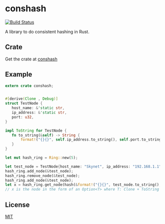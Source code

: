 # conshash

[![Build Status](https://travis-ci.org/muattiyah/conshash.svg?branch=master)](https://travis-ci.org/muattiyah/conshash)

A library to do consistent hashing in Rust.

## Crate
Get the crate at [conshash](https://crates.io/crates/conshash)

## Example

 ```Rust
extern crate conshash;


#[derive(Clone , Debug)]
struct TestNode {
    host_name: &'static str,
    ip_address: &'static str,
    port: u32,
}

impl ToString for TestNode {
    fn to_string(&self) -> String {
        format!("{}{}", self.ip_address.to_string(), self.port.to_string())
    }
}

let mut hash_ring = Ring::new(5);

let test_node = TestNode{host_name: "Skynet", ip_address: "192.168.1.1", port: 42};
hash_ring.add_node(&test_node);
hash_ring.remove_node(&test_node);
hash_ring.add_node(&test_node);
let x = hash_ring.get_node(hash(&format!("{}{}", test_node.to_string(), 0.to_string())));
// x is the node in the form of an Option<T> where T: Clone + ToString + Debug
```

## License
[MIT](./LICENSE)
